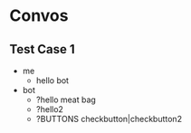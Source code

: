# Convos
## Test Case 1
- me
  - hello bot
- bot
  - ?hello meat bag
  - ?hello2
  - ?BUTTONS checkbutton|checkbutton2
